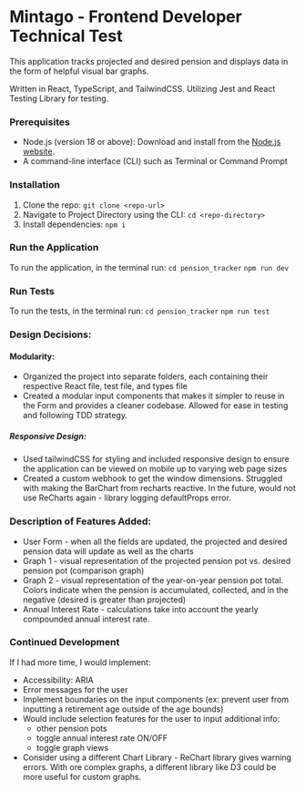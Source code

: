 # Mintago - Frontend Developer Technical Test

This application tracks projected and desired pension and displays data in the form of helpful visual bar graphs.

Written in React, TypeScript, and TailwindCSS. Utilizing Jest and React Testing Library for testing.

### Prerequisites
- Node.js (version 18 or above): Download and install from the [Node.js website](https://nodejs.org/en).
- A command-line interface (CLI) such as Terminal or Command Prompt

### Installation
1. Clone the repo:
  `git clone <repo-url>`
2. Navigate to Project Directory using the CLI:
  `cd <repo-directory>`
3. Install dependencies:
  `npm i`

### Run the Application
To run the application, in the terminal run:
  `cd pension_tracker`
  `npm run dev`

### Run Tests
To run the tests, in the terminal run:
  `cd pension_tracker`
  `npm run test`

### Design Decisions:
#### Modularity:
- Organized the project into separate folders, each containing their respective React file, test file, and types file
- Created a modular input components that makes it simpler to reuse in the Form and provides a cleaner codebase. Allowed for ease in testing and following TDD strategy.

##### Responsive Design:
- Used tailwindCSS for styling and included responsive design to ensure the application can be viewed on mobile up to varying web page sizes
- Created a custom webhook to get the window dimensions. Struggled with making the BarChart from recharts reactive. In the future, would not use ReCharts again - library logging defaultProps error.


### Description of Features Added:
- User Form - when all the fields are updated, the projected and desired pension data will update as well as the charts
- Graph 1 - visual representation of the projected pension pot vs. desired pension pot (comparison graph)
- Graph 2 - visual representation of the year-on-year pension pot total. Colors indicate when the pension is accumulated, collected, and in the negative (desired is greater than projected)
- Annual Interest Rate - calculations take into account the yearly compounded annual interest rate.


### Continued Development
If I had more time, I would implement:
- Accessibility: ARIA
- Error messages for the user
- Implement boundaries on the input components (ex: prevent user from inputting a retirement age outside of the age bounds)
- Would include selection features for the user to input additional info:
    - other pension pots
    - toggle annual interest rate ON/OFF
    - toggle graph views
- Consider using a different Chart Library - ReChart library gives warning errors. With ore complex graphs, a different library like D3 could be more useful for custom graphs.
